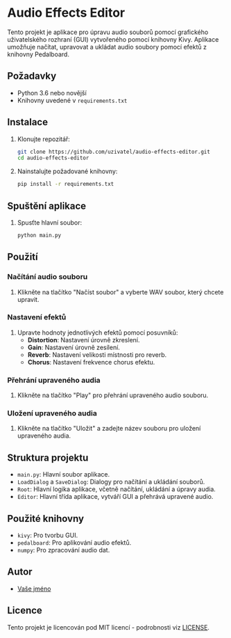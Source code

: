 # Audio Effects Editor

Tento projekt je aplikace pro úpravu audio souborů pomocí grafického uživatelského rozhraní (GUI) vytvořeného pomocí knihovny Kivy. Aplikace umožňuje načítat, upravovat a ukládat audio soubory pomocí efektů z knihovny Pedalboard.

## Požadavky

- Python 3.6 nebo novější
- Knihovny uvedené v `requirements.txt`

## Instalace

1. Klonujte repozitář:
    ```sh
    git clone https://github.com/uzivatel/audio-effects-editor.git
    cd audio-effects-editor
    ```

2. Nainstalujte požadované knihovny:
    ```sh
    pip install -r requirements.txt
    ```

## Spuštění aplikace

1. Spusťte hlavní soubor:
    ```sh
    python main.py
    ```

## Použití

### Načítání audio souboru

1. Klikněte na tlačítko "Načíst soubor" a vyberte WAV soubor, který chcete upravit.

### Nastavení efektů

1. Upravte hodnoty jednotlivých efektů pomocí posuvníků:
    - **Distortion**: Nastavení úrovně zkreslení.
    - **Gain**: Nastavení úrovně zesílení.
    - **Reverb**: Nastavení velikosti místnosti pro reverb.
    - **Chorus**: Nastavení frekvence chorus efektu.

### Přehrání upraveného audia

1. Klikněte na tlačítko "Play" pro přehrání upraveného audio souboru.

### Uložení upraveného audia

1. Klikněte na tlačítko "Uložit" a zadejte název souboru pro uložení upraveného audia.

## Struktura projektu

- `main.py`: Hlavní soubor aplikace.
- `LoadDialog` a `SaveDialog`: Dialogy pro načítání a ukládání souborů.
- `Root`: Hlavní logika aplikace, včetně načítání, ukládání a úpravy audia.
- `Editor`: Hlavní třída aplikace, vytváří GUI a přehrává upravené audio.

## Použité knihovny

- `kivy`: Pro tvorbu GUI.
- `pedalboard`: Pro aplikování audio efektů.
- `numpy`: Pro zpracování audio dat.

## Autor

- [Vaše jméno](https://github.com/uzivatel)

## Licence

Tento projekt je licencován pod MIT licencí - podrobnosti viz [LICENSE](LICENSE).


